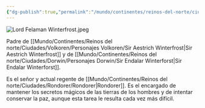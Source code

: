 ```yaml
---
{"dg-publish":true,"permalink":"/mundo/continentes/reinos-del-norte/ciudades/rondorer/personajes-de-rondorer/lord-felaman-winterfrost/"}
---
```


![Lord Felaman Winterfrost.jpeg](/img/user/Im%C3%A1genes/Lord%20Felaman%20Winterfrost.jpeg)

Padre de [[Mundo/Continentes/Reinos del norte/Ciudades/Volkoren/Personajes Volkoren/Sir Aestrich Winterfrost\|Sir Aestrich Winterfrost]] y de [[Mundo/Continentes/Reinos del norte/Ciudades/Dorwin/Personajes Dorwin/Sir Endalar Winterforst\|Sir Endalar Winterforst]]. 

Es el señor y actual regente de [[Mundo/Continentes/Reinos del norte/Ciudades/Rondorer/Rondorer\|Rondorer]]. Es el encargado de mantener los secretos mágicos de las tierras de los hombres y de intentar conservar la paz, aunque esta tarea le resulta cada vez más difícil. 
